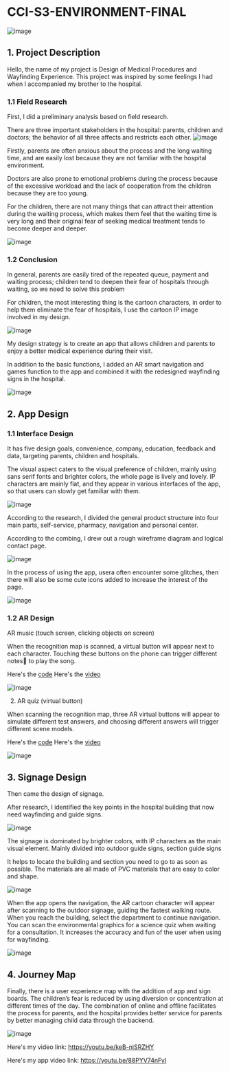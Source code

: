 # CCI-S3-ENVIRONMENT-FINAL

![image](https://github.com/YuchenTan777/CCI-S3-ENVIRONMENT-FINAL/blob/main/image/final%20pre.001.jpeg)

## 1. Project Description

Hello, the name of my project is Design of Medical Procedures and Wayfinding Experience.
This project was inspired by some feelings I had when I accompanied my brother to the hospital.

### 1.1 Field Research

First, I did a preliminary analysis based on field research.

There are three important stakeholders in the hospital: parents, children and doctors; the behavior of all three affects and restricts each other.
![image](https://github.com/YuchenTan777/CCI-S3-ENVIRONMENT-FINAL/blob/main/image/final%20pre.002.jpeg)


Firstly, parents are often anxious about the process and the long waiting time, and are easily lost because they are not familiar with the hospital environment.

Doctors are also prone to emotional problems during the process because of the excessive workload and the lack of cooperation from the children because they are too young.

For the children, there are not many things that can attract their attention during the waiting process, which makes them feel that the waiting time is very long and their original fear of seeking medical treatment tends to become deeper and deeper.

![image](https://github.com/YuchenTan777/CCI-S3-ENVIRONMENT-FINAL/blob/main/image/%E6%9C%AA%E6%A0%87%E9%A2%98-1_%E7%94%BB%E6%9D%BF%201.jpg)


### 1.2 Conclusion

In general, parents are easily tired of the repeated queue, payment and waiting process; children tend to deepen their fear of hospitals through waiting, so we need to solve this problem

For children, the most interesting thing is the cartoon characters, in order to help them eliminate the fear of hospitals, I use the cartoon IP image involved in my design.

![image](https://github.com/YuchenTan777/CCI-S3-ENVIRONMENT-FINAL/blob/main/image/final%20pre.008.jpeg)

My design strategy is to create an app that allows children and parents to enjoy a better medical experience during their visit.

In addition to the basic functions, I added an AR smart navigation and games function to the app and combined it with the redesigned wayfinding signs in the hospital.

![image](https://github.com/YuchenTan777/CCI-S3-ENVIRONMENT-FINAL/blob/main/image/service%20map%20now-04.jpg)

## 2. App Design

### 1.1 Interface Design

It has five design goals, convenience, company, education, feedback and data, targeting parents, children and hospitals.

The visual aspect caters to the visual preference of children, mainly using sans serif fonts and brighter colors, the whole page is lively and lovely. IP characters are mainly flat, and they appear in various interfaces of the app, so that users can slowly get familiar with them.

![image](https://github.com/YuchenTan777/CCI-S3-ENVIRONMENT-FINAL/blob/main/image/final%20pre.013.jpeg)

According to the research, I divided the general product structure into four main parts, self-service, pharmacy, navigation and personal center.

According to the combing, I drew out a rough wireframe diagram and logical contact page.

![image](https://github.com/YuchenTan777/CCI-S3-ENVIRONMENT-FINAL/blob/main/image/final%20pre.017.jpeg)

In the process of using the app, usera often encounter some glitches, then there will also be some cute icons added to increase the interest of the page.

![image](https://github.com/YuchenTan777/CCI-S3-ENVIRONMENT-FINAL/blob/main/image/%E6%9C%AA%E6%A0%87%E9%A2%98-1-02.jpg)

### 1.2 AR Design

AR music (touch screen, clicking objects on screen)

When the recognition map is scanned, a virtual button will appear next to each character. Touching these buttons on the phone can trigger different notes🎵 to play the song.

Here's the [code](https://github.com/YuchenTan777/CCI-S3-ENVIRONMENT-FINAL/tree/main/AR%20music/code)
Here's the [video](https://youtu.be/Qmi9H6-QOpg)

![image](https://github.com/YuchenTan777/CCI-S3-ENVIRONMENT-FINAL/blob/main/image/IMG_1772.jpg)

2. AR quiz (virtual button)

When scanning the recognition map, three AR virtual buttons will appear to simulate different test answers, and choosing different answers will trigger different scene models.

Here's the [code](https://github.com/YuchenTan777/CCI-S3-ENVIRONMENT-FINAL/tree/main/AR%20quiz/code)
Here's the [video](https://youtu.be/c0Vn9X8ESlc)

![image](https://github.com/YuchenTan777/CCI-S3-ENVIRONMENT-FINAL/blob/main/image/IMG_1779.jpg)

## 3. Signage Design

Then came the design of signage.

After research, I identified the key points in the hospital building that now need wayfinding and guide signs.

![image](https://github.com/YuchenTan777/CCI-S3-ENVIRONMENT-FINAL/blob/main/image/final%20pre.023.jpeg)

The signage is dominated by brighter colors, with IP characters as the main visual element. Mainly divided into outdoor guide signs, section guide signs

It helps to locate the building and section you need to go to as soon as possible. The materials are all made of PVC materials that are easy to color and shape.

![image](https://github.com/YuchenTan777/CCI-S3-ENVIRONMENT-FINAL/blob/main/image/%E6%9C%AA%E6%A0%87%E9%A2%98-1-03.jpg)

When the app opens the navigation, the AR cartoon character will appear after scanning to the outdoor signage, guiding the fastest walking route. When you reach the building, select the department to continue navigation. You can scan the environmental graphics for a science quiz when waiting for a consultation. It increases the accuracy and fun of the user when using for wayfinding.

![image](https://github.com/YuchenTan777/CCI-S3-ENVIRONMENT-FINAL/blob/main/image/final%20pre.026.jpeg)

## 4. Journey Map

Finally, there is a user experience map with the addition of app and sign boards. The children’s fear is reduced by using diversion or concentration at different times of the day. The combination of online and offline facilitates the process for parents, and the hospital provides better service for parents by better managing child data through the backend.

![image](https://github.com/YuchenTan777/CCI-S3-ENVIRONMENT-FINAL/blob/main/image/final%20pre.030.jpeg)

Here's my video link: https://youtu.be/keB-niSRZHY

Here's my app video link: https://youtu.be/88PYV74nFyI


